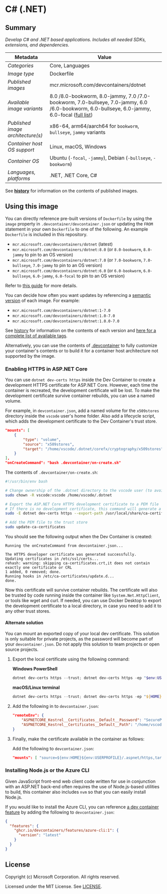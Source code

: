 # C# (.NET)

## Summary

*Develop C# and .NET based applications. Includes all needed SDKs, extensions, and dependencies.*

| Metadata | Value |  
|----------|-------|
| *Categories* | Core, Languages |
| *Image type* | Dockerfile |
| *Published images* | mcr.microsoft.com/devcontainers/dotnet |
| *Available image variants* | 8.0 /8.0-bookworm, 8.0-jammy, 7.0 /7.0-bookworm, 7.0-bullseye, 7.0-jammy, 6.0 /6.0-bookworm, 6.0-bullseye, 6.0-jammy, 6.0-focal ([full list](https://mcr.microsoft.com/v2/devcontainers/dotnet/tags/list)) |
| *Published image architecture(s)* | x86-64, arm64/aarch64 for `bookworm`, `bullseye`, `jammy` variants |
| *Container host OS support* | Linux, macOS, Windows |
| *Container OS* | Ubuntu (`-focal`, `-jammy`), Debian (`-bullseye`, `-bookworm`) |
| *Languages, platforms* | .NET, .NET Core, C# |

See **[history](history)** for information on the contents of published images.

## Using this image

You can directly reference pre-built versions of `Dockerfile` by using the `image` property in `.devcontainer/devcontainer.json` or updating the `FROM` statement in your own  `Dockerfile` to one of the following. An example `Dockerfile` is included in this repository.

- `mcr.microsoft.com/devcontainers/dotnet` (latest)
- `mcr.microsoft.com/devcontainers/dotnet:8.0` (or `8.0-bookworm`, `8.0-jammy` to pin to an OS version)
- `mcr.microsoft.com/devcontainers/dotnet:7.0` (or `7.0-bookworm`, `7.0-bullseye`, `7.0-jammy` to pin to an OS version)
- `mcr.microsoft.com/devcontainers/dotnet:6.0` (or `6.0-bookworm`, `6.0-bullseye`, `6.0-jammy`, `6.0-focal` to pin to an OS version)


Refer to [this guide](https://containers.dev/guide/dockerfile) for more details.

You can decide how often you want updates by referencing a [semantic version](https://semver.org/) of each image. For example:

- `mcr.microsoft.com/devcontainers/dotnet:1-7.0`
- `mcr.microsoft.com/devcontainers/dotnet:1.0-7.0`
- `mcr.microsoft.com/devcontainers/dotnet:1.0.0-7.0`

See [history](history) for information on the contents of each version and [here for a complete list of available tags](https://mcr.microsoft.com/v2/devcontainers/dotnet/tags/list).

Alternatively, you can use the contents of [.devcontainer](.devcontainer) to fully customize your container's contents or to build it for a container host architecture not supported by the image.

### Enabling HTTPS in ASP.NET Core

You can use `dotnet dev-certs https` inside the Dev Container to create a development HTTPS certificate for ASP.NET Core. However, each time the container is recreated, the development certificate will be lost. To make the development certificate survive container rebuilds, you can use a named volume. 

For example, in `devcontainer.json`, add a named volume for the `x509stores` directory inside the `vscode` user's home folder. Also add a lifecycle script, which adds the development certificate to the Dev Container's trust store.

``` json
"mounts": [
    {
        "type": "volume",
        "source": "x509stores",
        "target": "/home/vscode/.dotnet/corefx/cryptography/x509stores"
    }
],
"onCreateCommand": "bash .devcontainer/on-create.sh"
```

The contents of `.devcontainer/on-create.sh`:

``` bash
#!/usr/bin/env bash

# Change ownership of the .dotnet directory to the vscode user (to avoid permission errors)
sudo chown -R vscode:vscode /home/vscode/.dotnet

# Export the ASP.NET Core HTTPS development certificate to a PEM file
# If there is no development certificate, this command will generate a new one
sudo -E dotnet dev-certs https --export-path /usr/local/share/ca-certificates/https.crt --format pem

# Add the PEM file to the trust store
sudo update-ca-certificates
```

You should see the following output when the Dev Container is created:

``` text
Running the onCreateCommand from devcontainer.json...

The HTTPS developer certificate was generated successfully.
Updating certificates in /etc/ssl/certs...
rehash: warning: skipping ca-certificates.crt,it does not contain exactly one certificate or CRL
1 added, 0 removed; done.
Running hooks in /etc/ca-certificates/update.d...
done.
```

Now this certificate will survive container rebuilds. The certificate will also be trusted by code running inside the container like `System.Net.HttpClient`, or tools like wget and curl. If needed, you can use Docker Desktop to export the development certificate to a local directory, in case you need to add it to any other trust stores.

#### Alternate solution

You can mount an exported copy of your local dev certificate. This solution is only suitable for private projects, as the password will become part of your `devcontainer.json`. Do not apply this solution to team projects or open source projects.

1. Export the local certificate using the following command:

    **Windows PowerShell**

    ```powershell
    dotnet dev-certs https --trust; dotnet dev-certs https -ep "$env:USERPROFILE/.aspnet/https/aspnetapp.pfx" -p "SecurePwdGoesHere"
    ```

    **macOS/Linux terminal**

    ```powershell
    dotnet dev-certs https --trust; dotnet dev-certs https -ep "${HOME}/.aspnet/https/aspnetapp.pfx" -p "SecurePwdGoesHere"
    ```

2. Add the following in to `devcontainer.json`:

    ```json
    "remoteEnv": {
        "ASPNETCORE_Kestrel__Certificates__Default__Password": "SecurePwdGoesHere",
        "ASPNETCORE_Kestrel__Certificates__Default__Path": "/home/vscode/.aspnet/https/aspnetapp.pfx",
    }
    ```

3. Finally, make the certificate available in the container as follows:

    Add the following to `devcontainer.json`:

    ```json
    "mounts": [ "source=${env:HOME}${env:USERPROFILE}/.aspnet/https,target=/home/vscode/.aspnet/https,type=bind" ]
    ```

### Installing Node.js or the Azure CLI

Given JavaScript front-end web client code written for use in conjunction with an ASP.NET back-end often requires the use of Node.js-based utilities to build, this container also includes `nvm` so that you can easily install Node.js. 

If you would like to install the Azure CLI, you can reference [a dev container feature](https://github.com/devcontainers/features) by adding the following to `devcontainer.json`:

```json
{
  "features": {
    "ghcr.io/devcontainers/features/azure-cli:1": {
      "version": "latest"
    }
  }
}
```

## License

Copyright (c) Microsoft Corporation. All rights reserved.

Licensed under the MIT License. See [LICENSE](https://github.com/devcontainers/images/blob/main/LICENSE).

